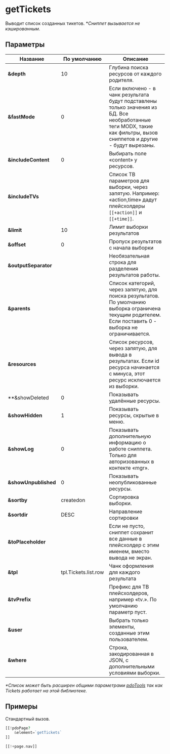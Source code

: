 # getTickets

Выводит список созданных тикетов.
**Сниппет вызывается не кэшированным.*

## Параметры

| Название             | По умолчанию         | Описание                                                                                                                                                               |
| -------------------- | -------------------- | ---------------------------------------------------------------------------------------------------------------------------------------------------------------------- |
| **&depth**           | 10                   | Глубина поиска ресурсов от каждого родителя.                                                                                                                           |
| **&fastMode**        | 0                    | Если включено - в чанк результата будут подставлены только значения из БД. Все необработанные теги MODX, такие как фильтры, вызов сниппетов и другие - будут вырезаны. |
| **&includeContent**  | 0                    | Выбирать поле «content» у ресурсов.                                                                                                                                    |
| **&includeTVs**      |                      | Список ТВ параметров для выборки, через запятую. Например: «action,time» дадут плейсхолдеры `[[+action]]` и `[[+time]]`.                                               |
| **&limit**           | 10                   | Лимит выборки результатов                                                                                                                                              |
| **&offset**          | 0                    | Пропуск результатов с начала выборки                                                                                                                                   |
| **&outputSeparator** |                      | Необязательная строка для разделения результатов работы.                                                                                                               |
| **&parents**         |                      | Список категорий, через запятую, для поиска результатов. По умолчанию выборка ограничена текущим родителем. Если поставить 0 - выборка не ограничивается.              |
| **&resources**       |                      | Список ресурсов, через запятую, для вывода в результатах. Если id ресурса начинается с минуса, этот ресурс исключается из выборки.                                     |
| **&showDeleted       | 0                    | Показывать удалённые ресурсы.                                                                                                                                          |
| **&showHidden**      | 1                    | Показывать ресурсы, скрытые в меню.                                                                                                                                    |
| **&showLog**         | 0                    | Показывать дополнительную информацию о работе сниппета. Только для авторизованных в контекте «mgr».                                                                    |
| **&showUnpublished** | 0                    | Показывать неопубликованные ресурсы.                                                                                                                                   |
| **&sortby**          | createdon            | Сортировка выборки.                                                                                                                                                    |
| **&sortdir**         | DESC                 | Направление сортировки                                                                                                                                                 |
| **&toPlaceholder**   |                      | Если не пусто, сниппет сохранит все данные в плейсхолдер с этим именем, вместо вывода не экран.                                                                        |
| **&tpl**             | tpl.Tickets.list.row | Чанк оформления для каждого результата                                                                                                                                 |
| **&tvPrefix**        |                      | Префикс для ТВ плейсхолдеров, например «tv.». По умолчанию параметр пуст.                                                                                              |
| **&user**            |                      | Выбрать только элементы, созданные этим пользователем.                                                                                                                 |
| **&where**           |                      | Строка, закодированная в JSON, с дополнительными условиями выборки.                                                                                                    |

*\*Список может быть расширен общими параметрами [pdoTools][1] так как Tickets работает на этой библиотеке.*

## Примеры

Стандартный вызов.

```php
[[!pdoPage?
    &element=`getTickets`
]]

[[!+page.nav]]
```

[1]: /components/pdotools/general-parameters
